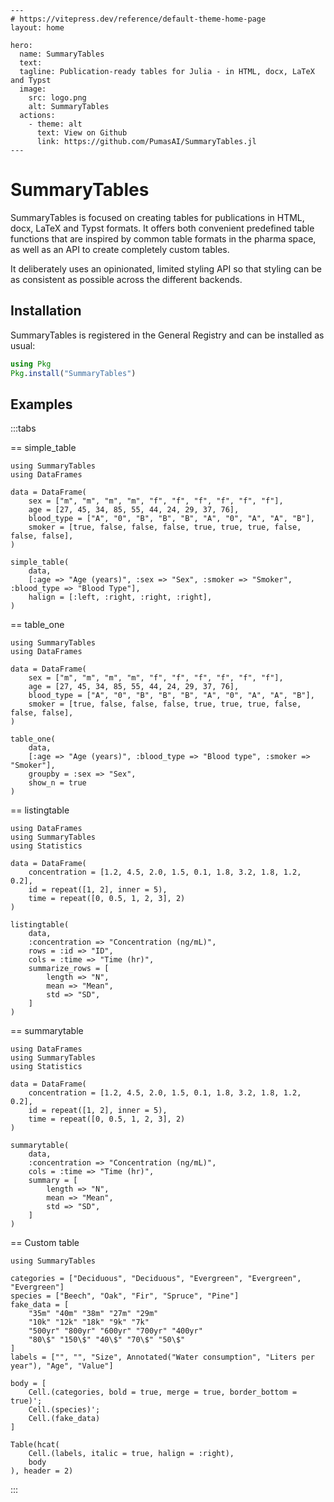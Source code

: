 ````@raw html
---
# https://vitepress.dev/reference/default-theme-home-page
layout: home

hero:
  name: SummaryTables
  text:
  tagline: Publication-ready tables for Julia - in HTML, docx, LaTeX and Typst
  image:
    src: logo.png
    alt: SummaryTables
  actions:
    - theme: alt
      text: View on Github
      link: https://github.com/PumasAI/SummaryTables.jl
---
````

# SummaryTables

SummaryTables is focused on creating tables for publications in HTML, docx, LaTeX and Typst formats.
It offers both convenient predefined table functions that are inspired by common table formats in the pharma space, as well as an API to create completely custom tables.

It deliberately uses an opinionated, limited styling API so that styling can be as consistent as possible across the different backends.

## Installation

SummaryTables is registered in the General Registry and can be installed as usual:

```julia
using Pkg
Pkg.install("SummaryTables")
```

## Examples

:::tabs

== simple_table

```@example
using SummaryTables
using DataFrames

data = DataFrame(
    sex = ["m", "m", "m", "m", "f", "f", "f", "f", "f", "f"],
    age = [27, 45, 34, 85, 55, 44, 24, 29, 37, 76],
    blood_type = ["A", "0", "B", "B", "B", "A", "0", "A", "A", "B"],
    smoker = [true, false, false, false, true, true, true, false, false, false],
)

simple_table(
    data,
    [:age => "Age (years)", :sex => "Sex", :smoker => "Smoker", :blood_type => "Blood Type"],
    halign = [:left, :right, :right, :right],
)
```

== table_one

```@example
using SummaryTables
using DataFrames

data = DataFrame(
    sex = ["m", "m", "m", "m", "f", "f", "f", "f", "f", "f"],
    age = [27, 45, 34, 85, 55, 44, 24, 29, 37, 76],
    blood_type = ["A", "0", "B", "B", "B", "A", "0", "A", "A", "B"],
    smoker = [true, false, false, false, true, true, true, false, false, false],
)

table_one(
    data,
    [:age => "Age (years)", :blood_type => "Blood type", :smoker => "Smoker"],
    groupby = :sex => "Sex",
    show_n = true
)
```

== listingtable

```@example
using DataFrames
using SummaryTables
using Statistics

data = DataFrame(
    concentration = [1.2, 4.5, 2.0, 1.5, 0.1, 1.8, 3.2, 1.8, 1.2, 0.2],
    id = repeat([1, 2], inner = 5),
    time = repeat([0, 0.5, 1, 2, 3], 2)
)

listingtable(
    data,
    :concentration => "Concentration (ng/mL)",
    rows = :id => "ID",
    cols = :time => "Time (hr)",
    summarize_rows = [
        length => "N",
        mean => "Mean",
        std => "SD",
    ]
)
```

== summarytable

```@example
using DataFrames
using SummaryTables
using Statistics

data = DataFrame(
    concentration = [1.2, 4.5, 2.0, 1.5, 0.1, 1.8, 3.2, 1.8, 1.2, 0.2],
    id = repeat([1, 2], inner = 5),
    time = repeat([0, 0.5, 1, 2, 3], 2)
)

summarytable(
    data,
    :concentration => "Concentration (ng/mL)",
    cols = :time => "Time (hr)",
    summary = [
        length => "N",
        mean => "Mean",
        std => "SD",
    ]
)
```

== Custom table

```@example
using SummaryTables

categories = ["Deciduous", "Deciduous", "Evergreen", "Evergreen", "Evergreen"]
species = ["Beech", "Oak", "Fir", "Spruce", "Pine"]
fake_data = [
    "35m" "40m" "38m" "27m" "29m"
    "10k" "12k" "18k" "9k" "7k"
    "500yr" "800yr" "600yr" "700yr" "400yr"
    "80\$" "150\$" "40\$" "70\$" "50\$"
]
labels = ["", "", "Size", Annotated("Water consumption", "Liters per year"), "Age", "Value"]

body = [
    Cell.(categories, bold = true, merge = true, border_bottom = true)';
    Cell.(species)';
    Cell.(fake_data)
]

Table(hcat(
    Cell.(labels, italic = true, halign = :right),
    body
), header = 2)
```

:::
